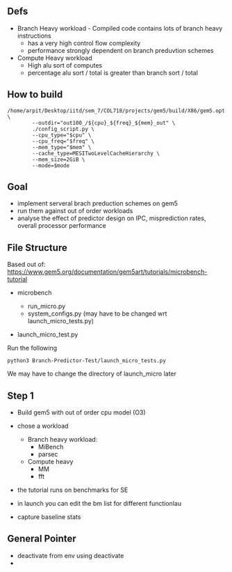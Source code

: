 ## Defs

- Branch Heavy workload - Compiled code contains lots of branch heavy instructions
    - has a very high control flow complexity 
    - performance strongly dependent on branch preduvtion schemes
- Compute Heavy workload
    - High alu sort of computes
    - percentage alu sort / total is greater than branch sort / total 


## How to build

```
/home/arpit/Desktop/iitd/sem_7/COL718/projects/gem5/build/X86/gem5.opt \
        --outdir="out100_/${cpu}_${freq}_${mem}_out" \
        ./config_script.py \
        --cpu_type="$cpu" \
        --cpu_freq="$freq" \
        --mem_type="$mem" \
        --cache_type=MESITwoLevelCacheHierarchy \
        --mem_size=2GiB \
        --mode=$mode
```
## Goal 

- implement serveral brach preduction schemes on gem5
- run them against out of order workloads
- analyse the effect of predictor design on IPC, misprediction rates, overall processor performance 

## File Structure

Based out of: https://www.gem5.org/documentation/gem5art/tutorials/microbench-tutorial
 
- microbench
    - run_micro.py
    - system_configs.py (may have to be changed wrt launch_micro_tests.py)

- launch_micro_test.py

Run the following
```
python3 Branch-Predictor-Test/launch_micro_tests.py
```

We may have to change the directory of launch_micro later

## Step 1

- Build gem5 with out of order cpu model (O3)

- chose a workload 
    - Branch heavy workload:
        - MiBench 
        - parsec
    - Compute heavy 
        - MM
        - fft

- the tutorial runs on benchmarks for SE
- in launch you can edit the bm list for different functionlau

- capture baseline stats

## General Pointer

- deactivate from env using deactivate
- 